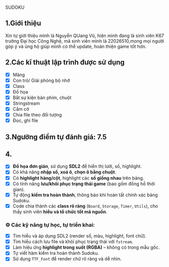 SUDOKU
## 1.Giới thiệu
Xin tự giới thiệu mình là Nguyễn QUang Vũ, hiện mình đang là sinh viên K67 trường Đại học Công Nghệ, mã sinh viên mình là 22026510,mong mọi người góp ý và ủng hộ giúp mình có thể update, hoàn thiện game tốt hơn.
## 2.Các kĩ thuật lập trình được sử dụng
- [x] Mảng
- [x] Con trỏ/ Giải phóng bộ nhớ
- [x] Class
- [x] Đồ họa
- [x] Bắt sự kiện bàn phím, chuột
- [x] Stringstream
- [x] Cắm cờ
- [x] Chia file theo đối tượng
- [x] Đọc, ghi file
## 3.Ngưỡng điểm tự đánh giá: **7.5**
## 4.
- [x] **Đồ họa đơn giản**, sử dụng **SDL2** để hiển thị lưới, số, highlight.
- [x] Có khả năng **nhập số, xoá ô**, **chọn ô bằng chuột**.
- [x] Có **highlight hàng/cột**, highlight các **số giống nhau** trên bảng.
- [x] Có tính năng **lưu/khôi phục trạng thái game** (bao gồm đồng hồ thời gian).
- [x] Tự động **kiểm tra hoàn thành**, thông báo khi hoàn tất chính xác bảng Sudoku.
- [x] Code chia thành các **class rõ ràng** (`Board`, `Storage`, `Timer`, `Utils`), cho thấy sinh viên **hiểu và tổ chức tốt mã nguồn**.

### ⚙️ Các kỹ năng tự học, tự triển khai:
- [x] Tìm hiểu và áp dụng SDL2 (render số, màu, highlight, font chữ).
- [x] Tìm hiểu cách lưu file và khôi phục trạng thái với `fstream`.
- [x] Làm hiệu ứng **highlight trong suốt (RGBA)** – không có trong mẫu gốc.
- [x] Tự viết hàm kiểm tra hoàn thành Sudoku.
- [x] Sử dụng `TTF_Font` để render chữ rõ ràng và dễ nhìn.
